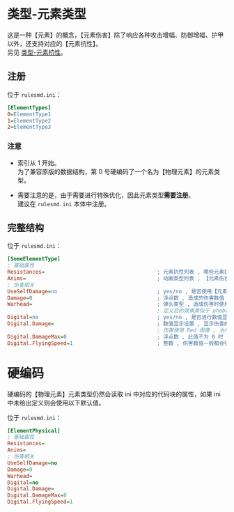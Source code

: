 # 类型-元素类型

这是一种【元素】的概念，【元素伤害】除了响应各种攻击增幅、防御增幅、护甲以外，还支持对应的【元素抗性】。  
另见 [类型-元素抗性](/元素伤害/类型-元素抗性.md#类型-元素抗性)。



## 注册

位于 `rulesmd.ini`：

```ini
[ElementTypes]
0=ElementType1
1=ElementType2
2=ElementType3
```

### 注意

* 索引从 1 开始。  
为了兼容原版的数据结构，第 0 号硬编码了一个名为【物理元素】的元素类型。

* 需要注意的是，由于需要进行特殊优化，因此元素类型**需要注册**。  
建议在 `rulesmd.ini` 本体中注册。



## 完整结构

位于 `rulesmd.ini`：

```ini
[SomeElementType]
; 基础属性
Resistances=                                    ; 元素抗性列表 , 哪些元素抗性可以影响此元素 , 默认值是 空
Anims=                                          ; 动画类型列表 , 【元素伤害】命中时播放的动画 , 动画属于攻击者 , 默认值是 空
; 伤害相关
UseSelfDamage=no                                ; yes/no , 是否使用【元素类型】自身定义的伤害而不是武器的伤害 , 以下效果需要 UseSelfDamage=yes , 默认值是 no
Damage=0                                        ; 浮点数 , 造成的伤害数值 , 默认值是 0 , 单位 : 点
Warhead=                                        ; 弹头类型 , 造成伤害时使用弹头 , 如果定义了弹头则会把伤害单独结算 , 否则伤害会合并进武器伤害中一起结算 , 默认值是 空
                                                ; 定义后的效果类似于 phobos 的多弹头逻辑 , 这个弹头中的【元素类型】仍然会生效 , 注意死循环
Digital=no                                      ; yes/no , 是否进行数值显示 , 默认值是 no
Digital.Damage=                                 ; 数值显示设置 , 显示伤害的数值 , 只显示自己的 , 且这里只显示数值不会显示血条 , 不设置不显示 , 默认值是 空
                                                ; 伤害使用 Red 图像 , 治疗使用 Full 图像 , 使用 Value 的设置并显示为正数 , 需要负号请使用 Separators.Value 属性自行添加
Digital.DamageMax=0                             ; 浮点数 , 此值不为 0 时 , 会计算出 Damage 在 DamageMax 中占比 , 并以此为依据使用 Condition 来决定具体使用哪个图像 , 默认值是 0
Digital.FlyingSpeed=1                           ; 整数 , 伤害数值一般都会往上飘 , 这里定义往上飘的速度 , 负数 = 往下飘 , 默认值是 1 , 单位 : 像素
```



# 硬编码

硬编码的【物理元素】元素类型仍然会读取 ini 中对应的代码块的属性，如果 ini 中未给出定义则会使用以下默认值。  

位于 `rulesmd.ini`：

```ini
[ElementPhysical]
; 基础属性
Resistances=
Anims=
; 伤害相关
UseSelfDamage=no
Damage=0
Warhead=
Digital=no
Digital.Damage=
Digital.DamageMax=0
Digital.FlyingSpeed=1
```